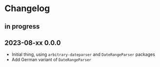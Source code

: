 # Changelog


## in progress


## 2023-08-xx 0.0.0
- Initial thing, using `arbitrary-dateparser` and `DateRangeParser` packages
- Add German variant of `DateRangeParser`

